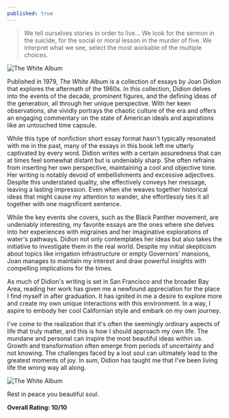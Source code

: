 ```yaml
---
published: true
---
```

> We tell ourselves stories in order to live... We look for the sermon in the suicide, for the social or moral lesson in the murder of five. We interpret what we see, select the most workable of the multiple choices.

![The White Album](https://i.gr-assets.com/images/S/compressed.photo.goodreads.com/hostedimages/1440694468i/16011444._SX540_.jpg)

Published in 1979, _The White Album_ is a collection of essays by Joan Didion that explores the aftermath of the 1960s. In this collection, Didion delves into the events of the decade, prominent figures, and the defining ideas of the generation, all through her unique perspective. With her keen observations, she vividly portrays the chaotic culture of the era and offers an engaging commentary on the state of American ideals and aspirations like an untouched time capsule.

While this type of nonfiction short essay format hasn't typically resonated with me in the past, many of the essays in this book left me utterly captivated by every word. Didion writes with a certain assuredness that can at times feel somewhat distant but is undeniably sharp. She often refrains from inserting her own perspective, maintaining a cool and objective tone. Her writing is notably devoid of embellishments and excessive adjectives. Despite this understated quality, she effectively conveys her message, leaving a lasting impression. Even when she weaves together historical ideas that might cause my attention to wander, she effortlessly ties it all together with one magnificent sentence.

While the key events she covers, such as the Black Panther movement, are undeniably interesting, my favorite essays are the ones where she delves into her experiences with migraines and her imaginative explorations of water's pathways. Didion not only contemplates her ideas but also takes the initiative to investigate them in the real world. Despite my initial skepticism about topics like irrigation infrastructure or empty Governors’ mansions, Joan manages to maintain my interest and draw powerful insights with compelling implications for the times.

As much of Didion's writing is set in San Francisco and the broader Bay Area, reading her work has given me a newfound appreciation for the place I find myself in after graduation. It has ignited in me a desire to explore more and create my own unique interactions with this environment. In a way, I aspire to embody her cool Californian style and embark on my own journey.

I've come to the realization that it's often the seemingly ordinary aspects of life that truly matter, and this is how I should approach my own life. The mundane and personal can inspire the most beautiful ideas within us. Growth and transformation often emerge from periods of uncertainty and not knowing. The challenges faced by a lost soul can ultimately lead to the greatest moments of joy. In sum, Didion has taught me that I've been living life the wrong way all along.

![The White Album](https://s26162.pcdn.co/wp-content/uploads/2021/10/didion.png)

Rest in peace you beautiful soul.

**Overall Rating: 10/10**
